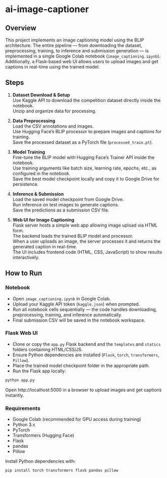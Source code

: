 # ai-image-captioner

## Overview
This project implements an image captioning model using the BLIP architecture. The entire pipeline — from downloading the dataset, preprocessing, training, to inference and submission generation — is implemented in a single Google Colab notebook (`image_captioning.ipynb`). Additionally, a Flask-based web UI allows users to upload images and get captions in real-time using the trained model.

## Steps

1. **Dataset Download & Setup**  
   Use Kaggle API to download the competition dataset directly inside the notebook.  
   Unzip and organize data for processing.

2. **Data Preprocessing**  
   Load the CSV annotations and images.  
   Use Hugging Face’s BLIP processor to prepare images and captions for training.  
   Save the processed dataset as a PyTorch file (`processed_train.pt`).

3. **Model Training**  
   Fine-tune the BLIP model with Hugging Face’s Trainer API inside the notebook.  
   Use training arguments like batch size, learning rate, epochs, etc., as configured in the notebook.  
   Save the best model checkpoint locally and copy it to Google Drive for persistence.

4. **Inference & Submission**  
   Load the saved model checkpoint from Google Drive.  
   Run inference on test images to generate captions.  
   Save the predictions as a submission CSV file.

5. **Web UI for Image Captioning**  
   Flask server hosts a simple web app allowing image upload via HTML form.  
   The backend loads the trained BLIP model and processor.  
   When a user uploads an image, the server processes it and returns the generated caption in real-time.  
   The UI includes frontend code (HTML, CSS, JavaScript) to show results interactively.

## How to Run

### Notebook
- Open `image_captioning.ipynb` in Google Colab.  
- Upload your Kaggle API token (`kaggle.json`) when prompted.  
- Run all notebook cells sequentially — the code handles downloading, preprocessing, training, and inference automatically.  
- Final submission CSV will be saved in the notebook workspace.

### Flask Web UI
- Clone or copy the `app.py` Flask backend and the `templates` and `statics` folders containing HTML/CSS/JS.  
- Ensure Python dependencies are installed (`Flask`, `torch`, `transformers`, `Pillow`).  
- Place the trained model checkpoint folder in the appropriate path.  
- Run the Flask app locally:

```bash
python app.py
```
Open http://localhost:5000 in a browser to upload images and get captions instantly.

### Requirements
- Google Colab (recommended for GPU access during training)
- Python 3.x
- PyTorch
- Transformers (Hugging Face)
- Flask
- pandas
- Pillow

Install Python dependencies with:

```bash
pip install torch transformers flask pandas pillow
